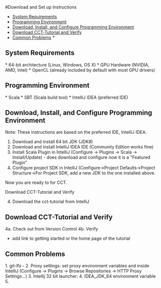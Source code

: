 #Download and Set up Instructions

*   [System Requirements](#sysreq)
*   [Programming Environment](#lang)
*   [Download, Install, and Configure Programming Environment](#steps)
*   [Download CCT-Tutorial and Verify](#clone)
*   [Common Problems](#gotchas)
    *  
<h2 id="sysreq">System Requirements</h2>
* 64-bit architecture (Linux, Windows, OS X)
* GPU Hardware (NVIDIA, AMD, Intel)
* OpenCL (already included by default with most GPU drivers)

<h2 id="lang">Programming Environment</h2>
* Scala 
* SBT (Scala build tool)
* IntelliJ IDEA (preferred IDE) 

<h2 id="steps">Download, Install, and Configure Programming Environment</h2>

Note: These instructions are based on the preferred IDE, IntelliJ IDEA. 

1.  Download and install 64 bit JDK (JDK8)
2.  Download and install IntelliJ IDEA IDE (Community Edition works fine) 
3.  Install Scala Plugin in IntelliJ
   (Configure -> Plugins -> Scala -> Install/Update) - does download and configure
      now it is a "Featured Plugin"
4.  Configure project SDK in IntelliJ 
   (Configure->Project Defaults->Project Structure->For Project SDK, add a new JDK to the one installed above.

Now you are ready to for CCT. 

Download CCT-Tutorial and Verify

4.  Download the cct-tutorial from IntelliJ 

<h2 id="clone">Download CCT-Tutorial and Verify</h2>

4a.  Check out from Version Control
4b.  Verify 

* add link to getting started or the home page of the tutorial

<h2 id="gotchas">Common Problems</h2>
1.  git-lfs - 
2.  Proxy settings: set proxy environment variables and inside IntelliJ (Configure -> Plugins -> Browse Repositories -> HTTP Proxy Settings...)
3.  Intellij 32 bit launcher: 
4.  IDEA_JDK_64 environment variable 
5.  

  
